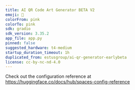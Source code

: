 ```yaml
---
title: AI QR Code Art Generator BETA V2
emoji: 🚀
colorFrom: pink
colorTo: pink
sdk: gradio
sdk_version: 3.35.2
app_file: app.py
pinned: false
suggested_hardware: t4-medium
startup_duration_timeout: 1h
duplicated_from: estusgroup/ai-qr-generator-earlybeta
license: cc-by-nc-nd-4.0
---
```


Check out the configuration reference at https://huggingface.co/docs/hub/spaces-config-reference